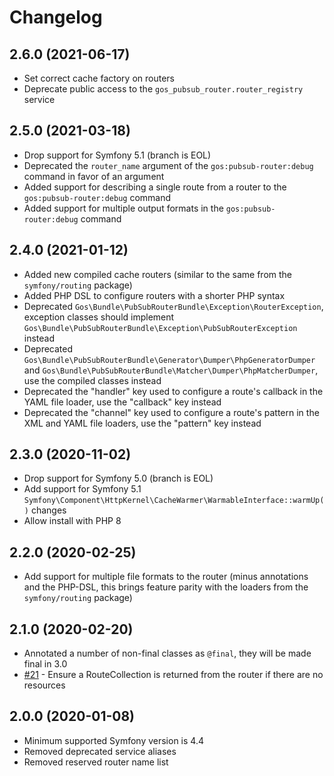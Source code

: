 # Changelog

## 2.6.0 (2021-06-17)

- Set correct cache factory on routers
- Deprecate public access to the `gos_pubsub_router.router_registry` service

## 2.5.0 (2021-03-18)

- Drop support for Symfony 5.1 (branch is EOL)
- Deprecated the `router_name` argument of the `gos:pubsub-router:debug` command in favor of an argument
- Added support for describing a single route from a router to the `gos:pubsub-router:debug` command
- Added support for multiple output formats in the `gos:pubsub-router:debug` command

## 2.4.0 (2021-01-12)

- Added new compiled cache routers (similar to the same from the `symfony/routing` package)
- Added PHP DSL to configure routers with a shorter PHP syntax
- Deprecated `Gos\Bundle\PubSubRouterBundle\Exception\RouterException`, exception classes should implement `Gos\Bundle\PubSubRouterBundle\Exception\PubSubRouterException` instead
- Deprecated `Gos\Bundle\PubSubRouterBundle\Generator\Dumper\PhpGeneratorDumper` and `Gos\Bundle\PubSubRouterBundle\Matcher\Dumper\PhpMatcherDumper`, use the compiled classes instead
- Deprecated the "handler" key used to configure a route's callback in the YAML file loader, use the "callback" key instead
- Deprecated the "channel" key used to configure a route's pattern in the XML and YAML file loaders, use the "pattern" key instead

## 2.3.0 (2020-11-02)

- Drop support for Symfony 5.0 (branch is EOL)
- Add support for Symfony 5.1 `Symfony\Component\HttpKernel\CacheWarmer\WarmableInterface::warmUp()` changes
- Allow install with PHP 8

## 2.2.0 (2020-02-25)

- Add support for multiple file formats to the router (minus annotations and the PHP-DSL, this brings feature parity with the loaders from the `symfony/routing` package)

## 2.1.0 (2020-02-20)

- Annotated a number of non-final classes as `@final`, they will be made final in 3.0
- [#21](https://github.com/GeniusesOfSymfony/PubSubRouterBundle/issues/21) - Ensure a RouteCollection is returned from the router if there are no resources

## 2.0.0 (2020-01-08)

- Minimum supported Symfony version is 4.4
- Removed deprecated service aliases
- Removed reserved router name list
